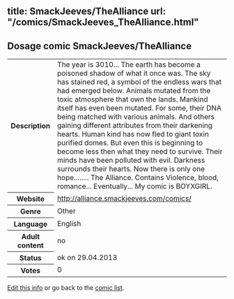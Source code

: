 title: SmackJeeves/TheAlliance
url: "/comics/SmackJeeves_TheAlliance.html"
---
Dosage comic SmackJeeves/TheAlliance
-----------------------------------------

<p id="msg"></p>
<script type="text/javascript">
if (window.location.search === '?edit_info_mail=sent_ok') {
  var elem = document.getElementById("msg");
  elem.innerHTML = 'Edited information sucessfully sent.';
  elem.className = 'ok';
}
</script>
<table class="comicinfo">
<tr>
<th>Description</th><td>The year is 3010... The earth has become a poisoned shadow of what it once was. The sky has stained red, a symbol of the endless wars that had emerged below. Animals mutated from the toxic atmosphere that own the lands. Mankind itself has even been mutated. For some, their DNA being matched with various animals. And others gaining different attributes from their darkening hearts. Human kind has now fled to giant toxin purified domes. But even this is beginning to become less then what they need to survive. Their minds have been polluted with evil. Darkness surrounds their hearts. Now there is only one hope........ The Alliance. Contains Violence, blood, romance... Eventually... My comic is BOYXGIRL.</td>
</tr>
<tr>
<th>Website</th><td><a href="http://alliance.smackjeeves.com/comics/">http://alliance.smackjeeves.com/comics/</a></td>
</tr>
<tr>
<th>Genre</th><td>Other</td>
</tr>
<tr>
<th>Language</th><td>English</td>
</tr>
<tr>
<th>Adult content</th><td>no</td>
</tr>
<tr>
<th>Status</th><td>ok on 29.04.2013</td>
</tr>
<tr>
<th>Votes</th><td>0</td>
</tr>
</table>

[Edit this info](SmackJeeves_TheAlliance_edit.html) or go back to the [comic list](../comic-index.html).
